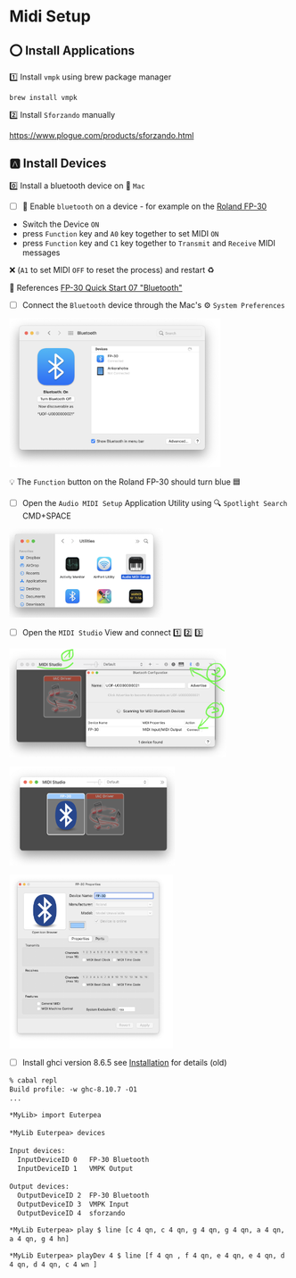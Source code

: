 # Midi Setup

## :o: Install Applications

:one: Install `vmpk` using brew package manager

```
brew install vmpk
```

:two: Install `Sforzando` manually

https://www.plogue.com/products/sforzando.html


## :a: Install Devices 

:zero: Install a bluetooth device on :apple: `Mac`

- [ ] :musical_keyboard: Enable `bluetooth` on a device - for example on the [Roland FP-30](https://www.roland.com/ca/products/fp-30/)

* Switch the Device `ON`
* press `Function` key and `A0` key together to set MIDI `ON` 
* press `Function` key and `C1` key together to `Transmit` and `Receive` MIDI messages

:x: (`A1` to set MIDI `OFF` to reset the process) and restart :recycle:

:bookmark: References [FP-30 Quick Start 07 "Bluetooth"](https://www.youtube.com/watch?v=OtDxVKbbnFo&t=22s)

- [ ] Connect the `Bluetooth` device through the Mac's :gear: `System Preferences` 

<img src="images/SystemPreferencesBluetooth.png" width="379" height="267" alt="System Preferences Bluetooth"></img>

:bulb: The `Function` button on the Roland FP-30 should turn blue :blue_square:

- [ ] Open the `Audio MIDI Setup` Application Utility using  :mag: `Spotlight Search` CMD+SPACE

<img src="images/AudioMidiSetup.png" width="276" height="160" alt="AUDI Midi Setup"></img>

- [ ] Open the `MIDI Studio` View and connect :one: :two: :three:

<img src="images/MIDIStudioBluetoothConfiguration.png" width="389" height="195" alt="AUDI Midi Setup"></img>

<img src="images/MIDIStudioFP-30Driver.png" width="297" height="177" alt=""></img>

<img src="images/MIDIStudioFP-30DriverProperties.png" width="294" height="311" alt=""></img>


- [ ] Install ghci version 8.6.5 see [Installation](http://www.euterpea.com/download-and-installation/) for details (old)

```
% cabal repl
Build profile: -w ghc-8.10.7 -O1
...
```


```
*MyLib> import Euterpea

*MyLib Euterpea> devices

Input devices: 
  InputDeviceID 0	FP-30 Bluetooth
  InputDeviceID 1	VMPK Output

Output devices: 
  OutputDeviceID 2	FP-30 Bluetooth
  OutputDeviceID 3	VMPK Input
  OutputDeviceID 4	sforzando
```

```
*MyLib Euterpea> play $ line [c 4 qn, c 4 qn, g 4 qn, g 4 qn, a 4 qn, a 4 qn, g 4 hn]
```

```
*MyLib Euterpea> playDev 4 $ line [f 4 qn , f 4 qn, e 4 qn, e 4 qn, d 4 qn, d 4 qn, c 4 wn ]
```
